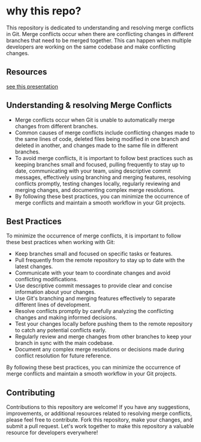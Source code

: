 # why this repo?

This repository is dedicated to understanding and resolving merge conflicts in Git. Merge conflicts occur when there are conflicting changes in different branches that need to be merged together. This can happen when multiple developers are working on the same codebase and make conflicting changes.

## Resources

[see this presentation](https://stdntpartners-my.sharepoint.com/:p:/g/personal/ronney_otieno_studentambassadors_com/Ed_L-wu40C5CixAdciHo55gBAsFqN0Gzcry1V3v2w60ruQ?e=0d2Ufd)

## Understanding & resolving Merge Conflicts

- Merge conflicts occur when Git is unable to automatically merge changes from different branches.
- Common causes of merge conflicts include conflicting changes made to the same lines of code, deleted files being modified in one branch and deleted in another, and changes made to the same file in different branches.
- To avoid merge conflicts, it is important to follow best practices such as keeping branches small and focused, pulling frequently to stay up to date, communicating with your team, using descriptive commit messages, effectively using branching and merging features, resolving conflicts promptly, testing changes locally, regularly reviewing and merging changes, and documenting complex merge resolutions.
- By following these best practices, you can minimize the occurrence of merge conflicts and maintain a smooth workflow in your Git projects.

## Best Practices

To minimize the occurrence of merge conflicts, it is important to follow these best practices when working with Git:

- Keep branches small and focused on specific tasks or features.
- Pull frequently from the remote repository to stay up to date with the latest changes.
- Communicate with your team to coordinate changes and avoid conflicting modifications.
- Use descriptive commit messages to provide clear and concise information about your changes.
- Use Git's branching and merging features effectively to separate different lines of development.
- Resolve conflicts promptly by carefully analyzing the conflicting changes and making informed decisions.
- Test your changes locally before pushing them to the remote repository to catch any potential conflicts early.
- Regularly review and merge changes from other branches to keep your branch in sync with the main codebase.
- Document any complex merge resolutions or decisions made during conflict resolution for future reference.

By following these best practices, you can minimize the occurrence of merge conflicts and maintain a smooth workflow in your Git projects.

## Contributing

Contributions to this repository are welcome! If you have any suggestions, improvements, or additional resources related to resolving merge conflicts, please feel free to contribute. Fork this repository, make your changes, and submit a pull request. Let's work together to make this repository a valuable resource for developers everywhere!
